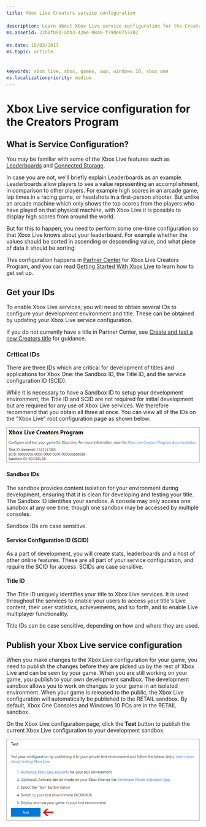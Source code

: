 ```yaml
---
title: Xbox Live Creators service configuration

description: Learn about Xbox Live service configuration for the Creators Program.
ms.assetid: 22b8f893-abb3-426e-9840-f79de0753702

ms.date: 10/03/2017
ms.topic: article


keywords: xbox live, xbox, games, uwp, windows 10, xbox one
ms.localizationpriority: medium
---
```


# Xbox Live service configuration for the Creators Program

## What is Service Configuration?

You may be familiar with some of the Xbox Live features such as [Leaderboards](../leaderboards-and-stats-2017/leaderboards.md) and [Connected Storage](../storage-platform/connected-storage/connected-storage-technical-overview.md).

In case you are not, we'll briefly explain Leaderboards as an example. Leaderboards allow players to see a value representing an accomplishment, in comparison to other players. For example high scores in an arcade game, lap times in a racing game, or headshots in a first-person shooter. But unlike an arcade machine which only shows the top scores from the players who have played on that physical machine, with Xbox Live it is possible to display high scores from around the world.

But for this to happen, you need to perform some one-time configuration so that Xbox Live knows about your leaderboard. For example whether the values should be sorted in ascending or descending value, and what piece of data it should be sorting.

This configuration happens in [Partner Center](https://partner.microsoft.com/dashboard) for Xbox Live Creators Program, and you can read [Getting Started With Xbox Live](get-started-with-xbox-live-creators.md) to learn how to get set up.

## Get your IDs

To enable Xbox Live services, you will need to obtain several IDs to configure your development environment and title. These can be obtained by updating your Xbox Live service configuration.

If you do not currently have a title in Partner Center, see [Create and test a new Creators title](create-and-test-a-new-creators-title.md) for guidance.

### Critical IDs

There are three IDs which are critical for development of titles and applications for Xbox One: the Sandbox ID, the Title ID, and the service configuration ID (SCID).

While it is necessary to have a Sandbox ID to setup your development environment, the Title ID and SCID are not required for initial development but are required for any use of Xbox Live services. We therefore recommend that you obtain all three at once. You can view all of the IDs on the "Xbox Live" root configuration page as shown below:

![](../images/getting_started/devcenter_sandbox_id.png)

#### Sandbox IDs

The sandbox provides content isolation for your environment during development, ensuring that it is clean for developing and testing your title. The Sandbox ID identifies your sandbox. A console may only access one sandbox at any one time, though one sandbox may be accessed by multiple consoles.

Sandbox IDs are case sensitive.

#### Service Configuration ID (SCID)

As a part of development, you will create stats, leaderboards and a host of other online features. These are all part of your service configuration, and require the SCID for access. SCIDs are case sensitive.

#### Title ID

The Title ID uniquely identifies your title to Xbox Live services. It is used throughout the services to enable your users to access your title's Live content, their user statistics, achievements, and so forth, and to enable Live multiplayer functionality.

Title IDs can be case sensitive, depending on how and where they are used.

## Publish your Xbox Live service configuration

When you make changes to the Xbox Live configuration for your game, you need to publish the changes before they are picked up by the rest of Xbox Live and can be seen by your game. When you are still working on your game, you publish to your own development sandbox. The development sandbox allows you to work on changes to your game in an isolated environment. When your game is released to the public, the Xbox Live configuration will automatically be published to the RETAIL sandbox.
By default, Xbox One Consoles and Windows 10 PCs are in the RETAIL sandbox.

On the Xbox Live configuration page, click the **Test** button to publish the current Xbox Live configuration to your development sandbox.

![](../images/creators_udc/creators_udc_xboxlive_config_test.png)